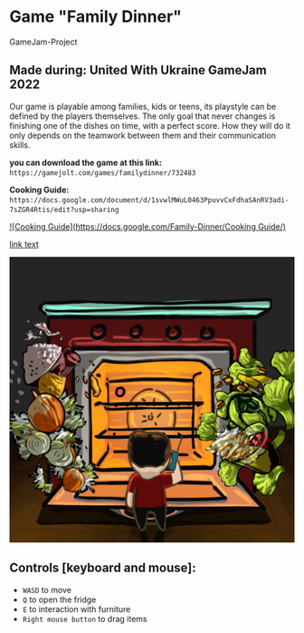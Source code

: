 # Game "Family Dinner"
GameJam-Project
## Made during: United With Ukraine GameJam 2022

Our game is playable among families, kids or teens, its playstyle can be defined by the players themselves. The only goal that never changes is finishing one of the dishes on time, with a perfect score. How they will do it only depends on the teamwork between them and their communication skills.

**you can download the game at this link:** `https://gamejolt.com/games/familydinner/732483`

**Cooking Guide:** `https://docs.google.com/document/d/1svwlMWuL0463PpuvvCxFdhaSAnRV3adi-7sZGR4Rtis/edit?usp=sharing`

[![Cooking Guide](https://docs.google.com/Family-Dinner/Cooking Guide/)](https://docs.google.com/document/d/1svwlMWuL0463PpuvvCxFdhaSAnRV3adi-7sZGR4Rtis/edit?usp=sharing)

<a href="https://docs.google.com/document/d/1svwlMWuL0463PpuvvCxFdhaSAnRV3adi-7sZGR4Rtis/edit?usp=sharing"> link text </a>


![](https://github.com/ArcherWike/GameJam-Project-2022/blob/main/Files/background2.png)


## Controls [keyboard and mouse]:
- `WASD` to move
- `Q` to open the fridge
- `E` to interaction with furniture
- `Right mouse button` to drag items
